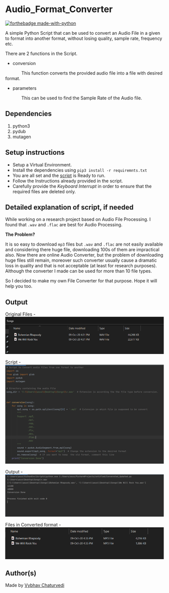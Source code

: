 # Audio_Format_Converter

[![forthebadge made-with-python](http://ForTheBadge.com/images/badges/made-with-python.svg)](https://www.python.org/)

A simple Python Script that can be used to convert an Audio File in a given to format into another format, without
losing quality, sample rate, frequency etc.

There are 2 functions in the Script.
- conversion

&nbsp;&nbsp;&nbsp;&nbsp;&nbsp;&nbsp;&nbsp;&nbsp;&nbsp;&nbsp;&nbsp;&nbsp; This function converts the provided audio file
into a file with desired format. 
- parameters

&nbsp;&nbsp;&nbsp;&nbsp;&nbsp;&nbsp;&nbsp;&nbsp;&nbsp;&nbsp;&nbsp;&nbsp; This can be used to find the Sample Rate of 
the Audio file.

## Dependencies
 1. python3
 2. pydub
 3. mutagen

## Setup instructions

- Setup a Virtual Environment.
- Install the dependencies using ```pip3 install -r requiremnts.txt```
- You are all set and the [script](Audio_File_Converter.py) is Ready to run.
- Follow the Instructions already provided in the script.
- Carefully provide the *Keyboard Interrupt* in order to ensure that the required files are deleted only.

## Detailed explanation of script, if needed

While working on a research project based on Audio File Processing. I found that ```.wav``` and `.flac` are best for
Audio Processing. 

**The Problem?**

It is so easy to download `mp3` files but ```.wav``` and `.flac` are not easily available and considering there huge
file, downloading 100s of them are impractical also. Now there are online Audio Converter, but the problem of 
downloading huge files still remain, moreover such converter usually cause a dramatic loss in quality and that is not 
acceptable (at least for research purposes). Although the converter I made can be used for more than 10 file types.

So I decided to make my own File Converter for that purpose. Hope it will help you too.

## Output

Original Files - 
![Original Files](img/Wav%20Format.PNG)

Script - 
![Script](img/convert.PNG)

Output - 
![Output](img/Result.PNG)

Files in Converted format - 
![Original Files](img/mp3%20Result.PNG)

## Author(s)

Made by [Vybhav Chaturvedi](https://www.linkedin.com/in/vybhav-chaturvedi-0ba82614a/)
